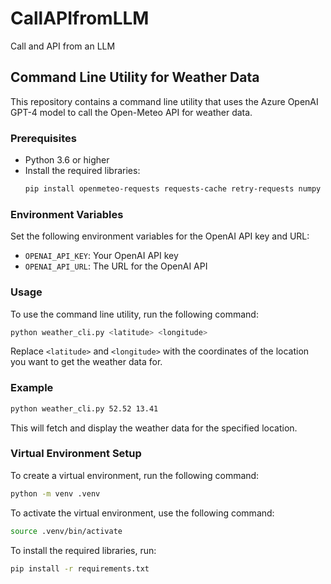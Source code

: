 # CallAPIfromLLM
Call and API from an LLM

## Command Line Utility for Weather Data

This repository contains a command line utility that uses the Azure OpenAI GPT-4 model to call the Open-Meteo API for weather data.

### Prerequisites

- Python 3.6 or higher
- Install the required libraries:
  ```sh
  pip install openmeteo-requests requests-cache retry-requests numpy pandas
  ```

### Environment Variables

Set the following environment variables for the OpenAI API key and URL:
- `OPENAI_API_KEY`: Your OpenAI API key
- `OPENAI_API_URL`: The URL for the OpenAI API

### Usage

To use the command line utility, run the following command:
```sh
python weather_cli.py <latitude> <longitude>
```

Replace `<latitude>` and `<longitude>` with the coordinates of the location you want to get the weather data for.

### Example

```sh
python weather_cli.py 52.52 13.41
```

This will fetch and display the weather data for the specified location.

### Virtual Environment Setup

To create a virtual environment, run the following command:
```sh
python -m venv .venv
```

To activate the virtual environment, use the following command:
```sh
source .venv/bin/activate
```

To install the required libraries, run:
```sh
pip install -r requirements.txt
```
